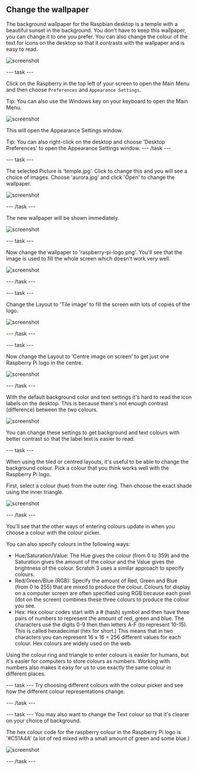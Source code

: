 ## Change the wallpaper

The background wallpaper for the Raspbian desktop is a temple with a beautiful sunset in the background. You don't have to keep this wallpaper, you can change it to one you prefer. You can also change the colour of the text for icons on the desktop so that it contrasts with the wallpaper and is easy to read.

![screenshot](images/custom-default.png)

--- task ---

Click on the Raspberry in the top left of your screen to open the Main Menu and then choose `Preferences` and `Appearance Settings`. 

Tip: You can also use the Windows key on your keyboard to open the Main Menu.

![screenshot](images/custom-menu.png)

This will open the Appearance Settings window.

Tip: You can also right-click on the desktop and choose 'Desktop Preferences' to open the Appearance Settings window.
--- /task ---

--- task ---

The selected Picture is 'temple.jpg'. Click to change this and you will see a choice of images. Choose 'aurora.jpg' and click 'Open' to change the wallpaper. 

![screenshot](images/custom-aurora.png)

--- /task ---

The new wallpaper will be shown immediately. 

![screenshot](images/custom-aurora.png)

--- task ---

Now change the wallpaper to 'raspberry-pi-logo.png'. You'll see that the image is used to fill the whole screen which doesn't work very well.

![screenshot](images/custom-logo.png)

--- /task ---

--- task ---

Change the Layout to 'Tile image' to fill the screen with lots of copies of the logo.

![screenshot](images/custom-tile.png)

--- /task ---

--- task ---

Now change the Layout to 'Centre image on screen' to get just one Raspberry Pi logo in the centre. 

![screenshot](images/custom-centre.png)

--- /task ---

With the default background color and text settings it's hard to read the icon labels on the desktop. This is because there's not enough contrast (difference) between the two colours.

![screenshot](images/custom-contrast.png)

You can change these settings to get background and text colours with better contrast so that the label text is easier to read. 

--- task ---

When using the tiled or centred layouts, it's useful to be able to change the background colour. Pick a colour that you think works well with the Raspberry Pi logo. 

First, select a colour (hue) from the outer ring. Then choose the exact shade using the inner triangle.

![screenshot](images/custom-background-colour.png)

--- /task ---

You'll see that the other ways of entering colours update in when you choose a colour with the colour picker. 

You can also specify colours in the following ways:

- Hue/Saturation/Value: The Hue gives the colour (from 0 to 359) and the Saturation gives the amount of the colour and the Value gives the brightness of the colour. Scratch 3 uses a similar approach to specify colours. 
- Red/Green/Blue (RGB): Specify the amount of Red, Green and Blue (from 0 to 255) that are mixed to produce the colour. Colours for display on a computer screen are often specified using RGB because each pixel (dot on the screen) combines these three colours to produce the colour you see. 
- Hex: Hex colour codes start with a # (hash) symbol and then have three pairs of numbers to represent the amount of red, green and blue. The characters use the digits 0-9 then then letters A-F (to represent 10-15). This is called hexadecimal (hex for short.) This means that in two characters you can represent 16 x 16 = 256 different values for each colour. Hex colours are widely used on the web.

Using the colour ring and triangle to enter colours is easier for humans, but it's easier for computers to store colours as numbers. Working with numbers also makes it easy for us to use exactly the same colour in different places. 

--- task ---
Try choosing different colours with the colour picker and see how the different colour representations change. 

--- /task ---

--- task ---
You may also want to change the Text colour so that it's clearer on your choice of background.

The hex colour code for the raspberry colour in the Raspberry Pi logo is '#C51A4A' (a lot of red mixed with a small amount of green and some blue.)

![screenshot](images/custom-text-colour.png)

--- /task ---


